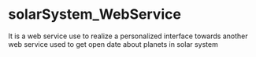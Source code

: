 # solarSystem_WebService
It is a web service use to realize a personalized interface towards another web service used to get open date about planets in solar system

